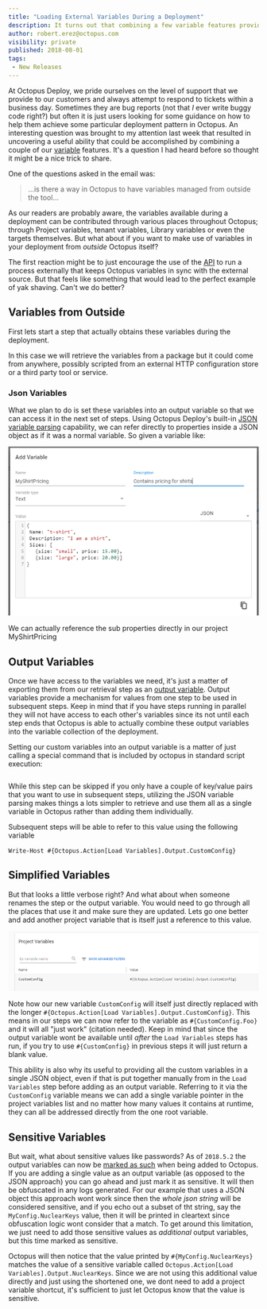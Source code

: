 ```yaml
---
title: "Loading External Variables During a Deployment"
description: It turns out that combining a few variable features provides a simple mechanism for dynamically loading and using external variables
author: robert.erez@octopus.com
visibility: private
published: 2018-08-01
tags:
 - New Releases
---
```

At Octopus Deploy, we pride ourselves on the level of support that we provide to our customers and always attempt to respond to tickets within a business day. Sometimes they are bug reports (not that _I_ ever write buggy code right?) but often it is just users looking for some guidance on how to help them achieve some particular deployment pattern in Octopus. An interesting question was brought to my attention last week that resulted in uncovering a useful ability that could be accomplished by combining a couple of our [variable](https://octopus.com/docs/deployment-process/variables) features. It's a question I had heard before so thought it might be a nice trick to share.

One of the questions asked in the email was:
> ...is there a way in Octopus to have variables managed from outside the tool...

As our readers are probably aware, the variables available during a deployment can be contributed through various places throughout Octopus; through Project variables, tenant variables, Library variables or even the targets themselves. But what about if you want to make use of variables in your deployment from _outside_ Octopus itself?

The first reaction might be to just encourage the use of the [API](https://octopus.com/docs/api-and-integration/api) to run a process externally that keeps Octopus variables in sync with the external source. But that feels like something that would lead to the perfect example of yak shaving. Can't we do better?

## Variables from Outside

First lets start a step that actually obtains these variables during the deployment.

In this case we will retrieve the variables from a package but it could come from anywhere, possibly scripted from an external HTTP configuration store or a third party tool or service.

### Json Variables
What we plan to do is set these variables into an output variable so that we can access it in the next set of steps. Using Octopus Deploy's built-in [JSON variable parsing](https://octopus.com/docs/deployment-process/variables/variable-substitution-syntax#VariableSubstitutionSyntax-JSONParsingjson) capability, we can refer directly to properties inside a JSON object as if it was a normal variable. So given a variable like:

![New JSON variable](new_json_variable.png "width=500")

We can actually reference the sub properties directly in our project
MyShirtPricing


## Output Variables
Once we have access to the variables we need, it's just a matter of exporting them from our retrieval step as an [output variable](https://octopus.com/docs/deployment-process/variables/output-variables). Output variables provide a mechanism for values from one step to be used in subsequent steps. Keep in mind that if you have steps running in parallel they will not have access to each other's variables since its not until each step ends that Octopus is able to actually combine these output variables into the variable collection of the deployment.

Setting our custom variables into an output variable is a matter of just calling a special command that is included by octopus in standard script execution:

```

```

While this step can be skipped if you only have a couple of key/value pairs that you want to use in subsequent steps, utilizing the JSON variable parsing makes things a lots simpler to retrieve and use them all as a single variable in Octopus rather than adding them individually.

Subsequent steps will be able to refer to this value using the following variable
```
Write-Host #{Octopus.Action[Load Variables].Output.CustomConfig}
```

## Simplified Variables
But that looks a little verbose right? And what about when someone renames the step or the output variable. You would need to go through all the places that use it and make sure they are updated. Lets go one better and add another project variable that is itself just a reference to this value.

![variable shortcut](variable_shortcut.png "width=500")

Note how our new variable `CustomConfig` will itself just directly replaced with the longer `#{Octopus.Action[Load Variables].Output.CustomConfig}`. This means in our steps we can now refer to the variable as `#{CustomConfig.Foo}` and it will all "just work" (citation needed). Keep in mind that since the output variable wont be available until _after_ the `Load Variables` steps has run, if you try to use `#{CustomConfig}` in previous steps it will just return a blank value.

This ability is also why its useful to providing all the custom variables in a single JSON object, even if that is put together manually from in the `Load Variables` step before adding as an output variable. Referring to it via the `CustomConfig` variable means we can add a single variable pointer in the project variables list and no matter how many values it contains at runtime, they can all be addressed directly from the one root variable.

## Sensitive Variables
But wait, what about sensitive values like passwords? As of `2018.5.2` the output variables can now be [marked as such](https://octopus.com/docs/deployment-process/variables/output-variables#sensitive-output-variables) when being added to Octopus. If you are adding a single value as an output variable (as opposed to the JSON approach) you can go ahead and just mark it as sensitive. It will then be obfuscated in any logs generated. For our example that uses a JSON object this approach wont work since then the _whole json string_ will be considered sensitive, and if you echo out a subset of tht string, say the `MyConfig.NuclearKeys` value, then it will be printed in cleartext since obfuscation logic wont consider that a match. To get around this limitation, we just need to add those sensitive values as _additional_ output variables, but this time marked as sensitive. 

Octopus will then notice that the value printed by `#{MyConfig.NuclearKeys}` matches the value of a sensitive variable called `Octopus.Action[Load Variables].Output.NuclearKeys`. Since we are not using this additional value directly and just using the shortened one, we dont need to add a project variable shortcut, it's sufficient to just let Octopus know that the value is sensitive.